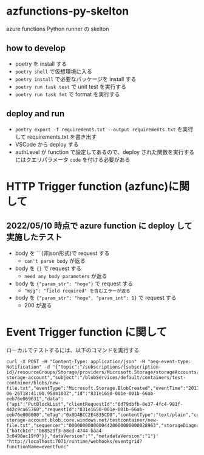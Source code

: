 # azfunctions-py-skelton
azure functions Python runner の skelton

## how to develop
- poetry を install する
- `poetry shell` で仮想環境に入る
- `poetry install` で必要なパッケージを install する
- `poetry run task test` で unit test を実行する
- `poetry run task fmt` で format を実行する 

## deploy and run
- `poetry export -f requirements.txt --output requirements.txt` を実行して requirements.txt を書き出す
- VSCode から deploy する
- authLevel が function で設定してあるので、deploy された関数を実行するにはクエリパラメータ `code` を付ける必要がある

# HTTP Trigger function (azfunc)に関して
## 2022/05/10 時点で azure function に deploy して実施したテスト
- body を `` (非json形式)で request する
    - `can't parse body` が返る
- body を `{}` で request する
    - `need any body parameters` が返る
- body を `{"param_str": "hoge"}` で request する
    - `"msg": "field required" を含むエラーが返る`
- body を `{"param_str": "hoge", "param_int": 1}` で request する
    - 200 が返る

# Event Trigger function に関して

ローカルでテストするには、以下のコマンドを実行する

```
curl -X POST -H "Content-Type: application/json" -H "aeg-event-type: Notification" -d '{"topic":"/subscriptions/{subscription-id}/resourceGroups/Storage/providers/Microsoft.Storage/storageAccounts/my-storage-account","subject":"/blobServices/default/containers/test-container/blobs/new-file.txt","eventType":"Microsoft.Storage.BlobCreated","eventTime":"2017-06-26T18:41:00.9584103Z","id":"831e1650-001e-001b-66ab-eeb76e069631","data":{"api":"PutBlockList","clientRequestId":"6d79dbfb-0e37-4fc4-981f-442c9ca65760","requestId":"831e1650-001e-001b-66ab-eeb76e000000","eTag":"0x8D4BCC2E4835CD0","contentType":"text/plain","contentLength":524288,"blobType":"BlockBlob","url":"https://my-storage-account.blob.core.windows.net/testcontainer/new-file.txt","sequencer":"00000000000004420000000000028963","storageDiagnostics":{"batchId":"b68529f3-68cd-4744-baa4-3c0498ec19f0"}},"dataVersion":"","metadataVersion":"1"}'  "http://localhost:7071/runtime/webhooks/eventgrid?functionName=eventfunc"
```
